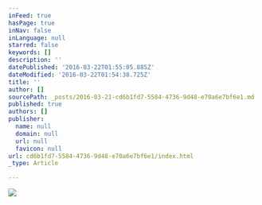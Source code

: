 ```yaml
---
inFeed: true
hasPage: true
inNav: false
inLanguage: null
starred: false
keywords: []
description: ''
datePublished: '2016-03-22T01:55:05.885Z'
dateModified: '2016-03-22T01:54:38.725Z'
title: ''
author: []
sourcePath: _posts/2016-03-21-cd6b1fd7-5584-4736-9d48-e70a6e7bf6e1.md
published: true
authors: []
publisher:
  name: null
  domain: null
  url: null
  favicon: null
url: cd6b1fd7-5584-4736-9d48-e70a6e7bf6e1/index.html
_type: Article

---
```

![](https://the-grid-user-content.s3-us-west-2.amazonaws.com/c9f68d5d-0d5e-4556-9330-c96f5967feee.jpg)